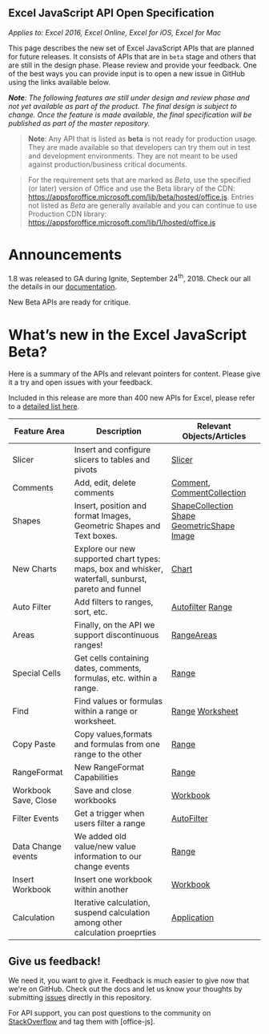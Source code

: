 ## Excel JavaScript API Open Specification

_Applies to: Excel 2016, Excel Online, Excel for iOS, Excel for Mac_

This page describes the new set of Excel JavaScript APIs that are planned for future releases. It consists of APIs that are in `beta` stage and others that are still in the design phase. Please review and provide your feedback. One of the best ways you can provide input is to open a new issue in GitHub using the links available below.

_**Note**: The following features are still under design and review phase and not yet available as part of the product. The final design is subject to change. Once the feature is made available, the final specification will be published as part of the master repository._

> **Note**: Any API that is listed as **beta** is not ready for production usage. They are made available so that developers can try them out in test and development environments. They are not meant to be used against production/business critical documents. 

> For the requirement sets that are marked as *Beta*, use the specified (or later) version of Office and use the Beta library of the CDN: https://appsforoffice.microsoft.com/lib/beta/hosted/office.js. Entries not listed as *Beta* are generally available and you can continue to use Production CDN library: https://appsforoffice.microsoft.com/lib/1/hosted/office.js

# Announcements

1.8 was released to GA during Ignite, September 24<sup>th</sup>, 2018\. Check our all the details in our [documentation](https://docs.microsoft.com/en-us/office/dev/add-ins/reference/requirement-sets/excel-api-requirement-sets##whats-new-in-excel-javascript-api-18).

New Beta APIs are ready for critique.

# What’s new in the Excel JavaScript Beta?

Here is a summary of the APIs and relevant pointers for content. Please give it a try and open issues with your feedback.

Included in this release are more than 400 new APIs for Excel, please refer to a [detailed list here](betaMembers.md).

| Feature Area | Description | Relevant Objects/Articles |
| --- | --- | --- |
| Slicer | Insert and configure slicers to tables and pivots   | [Slicer](/reference/excel/slicer.md) |
| Comments | Add, edit, delete comments  | [Comment](/reference/excel/comment.md), [CommentCollection](/reference/excel/commentCollection.md) |
| Shapes | Insert, position and format Images, Geometric Shapes and Text boxes. | [ShapeCollection](/reference/excel/shapecollection.md) [Shape](/reference/excel/shape.md) [GeometricShape](/reference/excel/geometrishape.md)  [Image](/reference/excel/image.md) |
| New Charts | Explore our new supported chart types: maps, box and whisker, waterfall, sunburst, pareto and funnel | [Chart](/reference/excel/chart.md) |
| Auto Filter | Add filters to ranges, sort, etc. | [Autofilter](/reference/excel/utofilter.md) [Range](/reference/excel/range.md) |
| Areas | Finally, on the API we support discontinuous ranges! | [RangeAreas](/reference/excel/rangeareas.md) |
| Special Cells | Get cells containing dates, comments, formulas, etc. within a range.   | [Range](/reference/excel/range.md)|
| Find | Find values or formulas within a range or worksheet.   | [Range](/reference/excel/range.md) [Worksheet](/reference/excel/worksheet.md) |
| Copy Paste | Copy values,formats and formulas from one range to the other  | [Range](/reference/excel/range.md) |
| RangeFormat | New RangeFormat Capabilities  | [Range](/reference/excel/range.md) |
| Workbook Save, Close | Save and close workbooks  | [Workbook](/reference/excel/workbook.md) |
| Filter Events | Get a trigger when users filter a range  | [AutoFilter](/reference/excel/autofilter.md) |
| Data Change events | We added old value/new value information to our change events  | [Range](/reference/excel/range.md) |
| Insert Workbook | Insert one workbook within another  | [Workbook](/reference/excel/workbook.md) |
| Calculation |  Iterative calculation, suspend calculation among other calculation proeprties   | [Application](/reference/excel/application.md) |

## Give us feedback!

We need it, you want to give it. Feedback is much easier to give now that we're on GitHub. Check out the docs and let us know your thoughts by submitting [issues](https://github.com/OfficeDev/office-js-docs/issues) directly in this repository.

For API support, you can post questions to the community on [StackOverflow](http://stackoverflow.com/questions/tagged/office-js) and tag them with [office-js].
